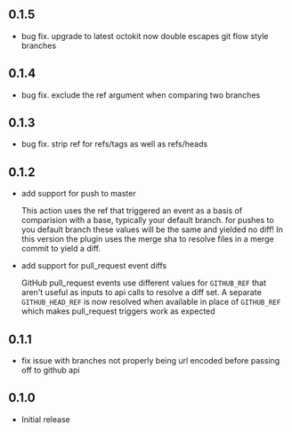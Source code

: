 ## 0.1.5

* bug fix. upgrade to latest octokit now double escapes git flow style branches
## 0.1.4

* bug fix. exclude the ref argument when comparing two branches
## 0.1.3 

* bug fix. strip ref for refs/tags as well as refs/heads
## 0.1.2

* add support for push to master
  
  This action uses the ref that triggered an event as a basis of comparision with a base, typically your default branch. for pushes to you default branch these values will be the same and yielded no diff! In this version the plugin uses the merge sha to resolve files in a merge commit to yield a diff.
 
* add support for pull_request event diffs

  GitHub pull_request events use different values for `GITHUB_REF`
  that aren't useful as inputs to api calls to resolve a diff set.
  A separate `GITHUB_HEAD_REF` is now resolved when available in place of `GITHUB_REF` which makes pull_request triggers work as expected

## 0.1.1

* fix issue with branches not properly being url encoded before passing off to github api

## 0.1.0

* Initial release